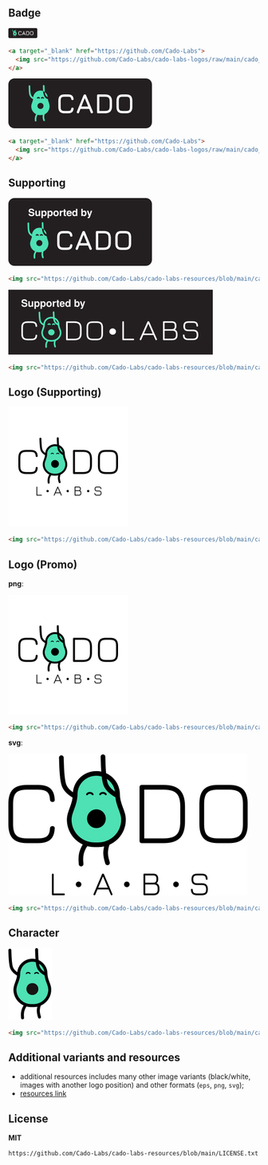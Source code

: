 ## Badge

<a target="_blank" href="https://github.com/Cado-Labs">
  <img src="https://github.com/Cado-Labs/cado-labs-logos/raw/main/cado_labs_badge.svg" alt="Supported by Cado Labs" style="max-width: 100%; height: 20px">
</a>

```html
<a target="_blank" href="https://github.com/Cado-Labs">
  <img src="https://github.com/Cado-Labs/cado-labs-logos/raw/main/cado_labs_badge.svg" alt="Supported by Cado Labs" style="max-width: 100%; height: 20px">
</a>
```

<a target="_blank" href="https://github.com/Cado-Labs">
  <img src="https://github.com/Cado-Labs/cado-labs-logos/raw/main/cado_labs_badge.svg" alt="Supported by Cado Labs" style="max-width: 100%;">
</a>

```html
<a target="_blank" href="https://github.com/Cado-Labs">
  <img src="https://github.com/Cado-Labs/cado-labs-logos/raw/main/cado_labs_badge.svg" alt="Supported by Cado Labs" style="max-width: 100%;">
</a>
```

## Supporting

<img src="cado_labs_supporting_rounded.svg" alt="Supported by Cado Labs" />

```html
<img src="https://github.com/Cado-Labs/cado-labs-resources/blob/main/cado_labs_supporting_rounded.svg" alt="Supported by Cado Labs" />
```

<img src="cado_labs_supporting.svg" alt="Supported by Cado Labs" />

```html
<img src="https://github.com/Cado-Labs/cado-labs-resources/blob/main/cado_labs_supporting.svg" alt="Supported by Cado Labs" />
```

## Logo (Supporting)

<img src="cado_labs_promo_logo.png" alt="Supported by Cado Labs" />

```html
<img src="https://github.com/Cado-Labs/cado-labs-resources/blob/main/cado_labs_logo.png" alt="Supported by Cado Labs" />
```

## Logo (Promo)

**png**:

<img src="cado_labs_promo_logo.png" alt="Supported by Cado Labs" />

```html
<img src="https://github.com/Cado-Labs/cado-labs-resources/blob/main/cado_labs_promo_logo.png" alt="Cado Labs" />
```

**svg**:

<img src="cado_labs_promo_logo.svg" alt="Supported by Cado Labs" />

```html
<img src="https://github.com/Cado-Labs/cado-labs-resources/blob/main/cado_labs_promo_logo.svg" alt="Cado Labs" />
```

## Character

<img src="cado_labs_character.png" alt="Supported by Cado Labs" />

```html
<img src="https://github.com/Cado-Labs/cado-labs-resources/blob/main/cado_labs_character.png" alt="Cado Labs" />
```

## Additional variants and resources

- additional resources includes many other image variants (black/white, images with another logo position) and other formats (`eps`, `png`, `svg`);
- [resources link](https://github.com/Cado-Labs/cado-labs-resources/tree/main/__raw_resources)

## License

**MIT**

```
https://github.com/Cado-Labs/cado-labs-resources/blob/main/LICENSE.txt
```
